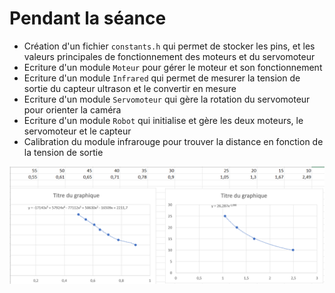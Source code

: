 # Pendant la séance

- Création d'un fichier `constants.h` qui permet de stocker les pins, et les valeurs principales de fonctionnement des moteurs et du servomoteur
- Ecriture d'un module `Moteur` pour gérer le moteur et son fonctionnement
- Ecriture d'un module `Infrared` qui permet de mesurer la tension de sortie du capteur ultrason et le convertir en mesure
- Ecriture d'un module `Servomoteur` qui gère la rotation du servomoteur pour orienter la caméra
- Ecriture d'un module `Robot` qui initialise et gère les deux moteurs, le servomoteur et le capteur
- Calibration du module infrarouge pour trouver la distance en fonction de la tension de sortie

![Tableau de mesures](img/tableau_mesures.png)